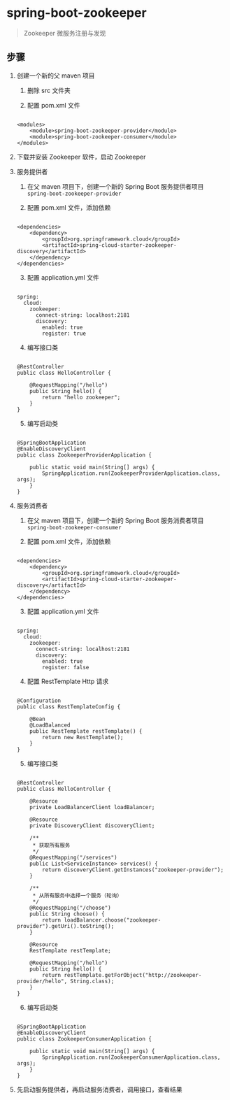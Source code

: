 # spring-boot-zookeeper

> Zookeeper 微服务注册与发现

## 步骤

1. 创建一个新的父 maven 项目
	
	1. 删除 src 文件夹
	
	2. 配置 pom.xml 文件
	
	```
	
	<modules>
        <module>spring-boot-zookeeper-provider</module>
        <module>spring-boot-zookeeper-consumer</module>
    </modules>
	
	```

2. 下载并安装 Zookeeper 软件，启动 Zookeeper

3. 服务提供者

	1. 在父 maven 项目下，创建一个新的 Spring Boot 服务提供者项目 `spring-boot-zookeeper-provider`
	
	2. 配置 pom.xml 文件，添加依赖

	```
	
	<dependencies>
	    <dependency>
            <groupId>org.springframework.cloud</groupId>
            <artifactId>spring-cloud-starter-zookeeper-discovery</artifactId>
        </dependency>
	</dependencies>
	
	```
	
	3. 配置 application.yml 文件
	
	```
	
	spring:
	  cloud:
	    zookeeper:
	      connect-string: localhost:2181
	      discovery:
	        enabled: true
	        register: true
	
	```
	
	4. 编写接口类
	
	```
	
	@RestController
	public class HelloController {
	
	    @RequestMapping("/hello")
	    public String hello() {
	        return "hello zookeeper";
	    }
	}
	
	```
	
	5. 编写启动类
	
	```
	
	@SpringBootApplication
	@EnableDiscoveryClient
	public class ZookeeperProviderApplication {
	
	    public static void main(String[] args) {
	        SpringApplication.run(ZookeeperProviderApplication.class, args);
	    }
	}
	
	```

4. 服务消费者

	1. 在父 maven 项目下，创建一个新的 Spring Boot 服务消费者项目 `spring-boot-zookeeper-consumer`
	
	2. 配置 pom.xml 文件，添加依赖

	```
	
	<dependencies>
	    <dependency>
            <groupId>org.springframework.cloud</groupId>
            <artifactId>spring-cloud-starter-zookeeper-discovery</artifactId>
        </dependency>
	</dependencies>
	
	```
	
	3. 配置 application.yml 文件
	
	```
	
	spring:
	  cloud:
	    zookeeper:
	      connect-string: localhost:2181
	      discovery:
	        enabled: true
	        register: false
	
	```
	
	4. 配置 RestTemplate Http 请求
	
	```
	
	@Configuration
	public class RestTemplateConfig {
	
	    @Bean
	    @LoadBalanced
	    public RestTemplate restTemplate() {
	        return new RestTemplate();
	    }
	}
	
	```

	5. 编写接口类
	
	```
	
	@RestController
	public class HelloController {
	
	    @Resource
	    private LoadBalancerClient loadBalancer;
	
	    @Resource
	    private DiscoveryClient discoveryClient;
	
	    /**
	     * 获取所有服务
	     */
	    @RequestMapping("/services")
	    public List<ServiceInstance> services() {
	        return discoveryClient.getInstances("zookeeper-provider");
	    }
	
	    /**
	     * 从所有服务中选择一个服务（轮询）
	     */
	    @RequestMapping("/choose")
	    public String choose() {
	        return loadBalancer.choose("zookeeper-provider").getUri().toString();
	    }
	
	    @Resource
	    RestTemplate restTemplate;
	
	    @RequestMapping("/hello")
	    public String hello() {
	        return restTemplate.getForObject("http://zookeeper-provider/hello", String.class);
	    }
	}
	
	```
	
	6. 编写启动类
	
	```
	
	@SpringBootApplication
	@EnableDiscoveryClient
	public class ZookeeperConsumerApplication {
	
	    public static void main(String[] args) {
	        SpringApplication.run(ZookeeperConsumerApplication.class, args);
	    }
	}
	
	```

5. 先启动服务提供者，再启动服务消费者，调用接口，查看结果